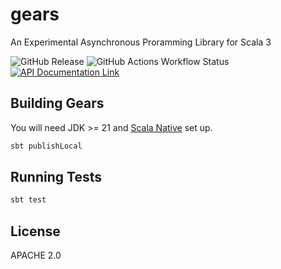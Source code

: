 # gears
An Experimental Asynchronous Proramming Library for Scala 3

![GitHub Release](https://img.shields.io/github/v/release/lampepfl/gears)
![GitHub Actions Workflow Status](https://img.shields.io/github/actions/workflow/status/lampepfl/gears/ci.yml)
[![API Documentation Link](https://img.shields.io/badge/api-documentation-brightgreen)](https://lampepfl.github.io/gears/api)

## Building Gears

You will need JDK >= 21 and [Scala Native](https://scala-native.org) set up.
```bash
sbt publishLocal
```

## Running Tests

```bash
sbt test
```

## License

APACHE 2.0
